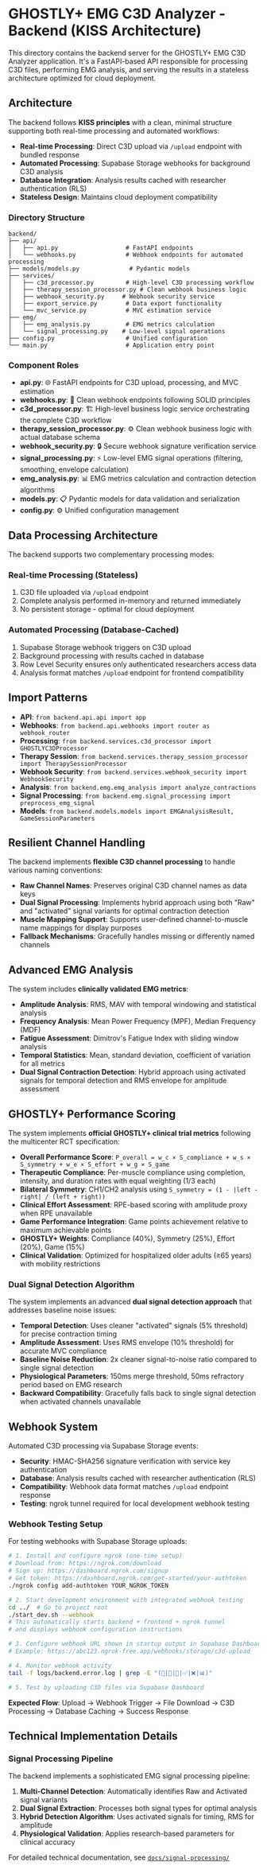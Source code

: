 # GHOSTLY+ EMG C3D Analyzer - Backend (KISS Architecture)

This directory contains the backend server for the GHOSTLY+ EMG C3D Analyzer application. It's a FastAPI-based API responsible for processing C3D files, performing EMG analysis, and serving the results in a stateless architecture optimized for cloud deployment.

## Architecture

The backend follows **KISS principles** with a clean, minimal structure supporting both real-time processing and automated workflows:

- **Real-time Processing**: Direct C3D upload via `/upload` endpoint with bundled response
- **Automated Processing**: Supabase Storage webhooks for background C3D analysis
- **Database Integration**: Analysis results cached with researcher authentication (RLS)
- **Stateless Design**: Maintains cloud deployment compatibility

### Directory Structure

```
backend/
├── api/
│   ├── api.py                   # FastAPI endpoints
│   └── webhooks.py              # Webhook endpoints for automated processing
├── models/models.py              # Pydantic models
├── services/
│   ├── c3d_processor.py         # High-level C3D processing workflow
│   ├── therapy_session_processor.py # Clean webhook business logic
│   ├── webhook_security.py     # Webhook security service
│   ├── export_service.py        # Data export functionality
│   └── mvc_service.py           # MVC estimation service
├── emg/
│   ├── emg_analysis.py          # EMG metrics calculation
│   └── signal_processing.py    # Low-level signal operations
├── config.py                    # Unified configuration
└── main.py                      # Application entry point
```

### Component Roles

- **api.py**: 🌐 FastAPI endpoints for C3D upload, processing, and MVC estimation
- **webhooks.py**: 🔗 Clean webhook endpoints following SOLID principles
- **c3d_processor.py**: 🏗️ High-level business logic service orchestrating the complete C3D workflow
- **therapy_session_processor.py**: ⚙️ Clean webhook business logic with actual database schema
- **webhook_security.py**: 🔒 Secure webhook signature verification service
- **signal_processing.py**: ⚡ Low-level EMG signal operations (filtering, smoothing, envelope calculation)
- **emg_analysis.py**: 📊 EMG metrics calculation and contraction detection algorithms
- **models.py**: 📋 Pydantic models for data validation and serialization
- **config.py**: ⚙️ Unified configuration management

## Data Processing Architecture

The backend supports two complementary processing modes:

### Real-time Processing (Stateless)
1. C3D file uploaded via `/upload` endpoint
2. Complete analysis performed in-memory and returned immediately
3. No persistent storage - optimal for cloud deployment

### Automated Processing (Database-Cached)
1. Supabase Storage webhook triggers on C3D upload
2. Background processing with results cached in database
3. Row Level Security ensures only authenticated researchers access data
4. Analysis format matches `/upload` endpoint for frontend compatibility

## Import Patterns
- **API**: `from backend.api.api import app`
- **Webhooks**: `from backend.api.webhooks import router as webhook_router`
- **Processing**: `from backend.services.c3d_processor import GHOSTLYC3DProcessor`
- **Therapy Session**: `from backend.services.therapy_session_processor import TherapySessionProcessor`
- **Webhook Security**: `from backend.services.webhook_security import WebhookSecurity`
- **Analysis**: `from backend.emg.emg_analysis import analyze_contractions`
- **Signal Processing**: `from backend.emg.signal_processing import preprocess_emg_signal`
- **Models**: `from backend.models.models import EMGAnalysisResult, GameSessionParameters`

## Resilient Channel Handling

The backend implements **flexible C3D channel processing** to handle various naming conventions:

- **Raw Channel Names**: Preserves original C3D channel names as data keys
- **Dual Signal Processing**: Implements hybrid approach using both "Raw" and "activated" signal variants for optimal contraction detection
- **Muscle Mapping Support**: Supports user-defined channel-to-muscle name mappings for display purposes
- **Fallback Mechanisms**: Gracefully handles missing or differently named channels

## Advanced EMG Analysis

The system includes **clinically validated EMG metrics**:

- **Amplitude Analysis**: RMS, MAV with temporal windowing and statistical analysis
- **Frequency Analysis**: Mean Power Frequency (MPF), Median Frequency (MDF)
- **Fatigue Assessment**: Dimitrov's Fatigue Index with sliding window analysis
- **Temporal Statistics**: Mean, standard deviation, coefficient of variation for all metrics
- **Dual Signal Contraction Detection**: Hybrid approach using activated signals for temporal detection and RMS envelope for amplitude assessment

## GHOSTLY+ Performance Scoring

The system implements **official GHOSTLY+ clinical trial metrics** following the multicenter RCT specification:

- **Overall Performance Score**: `P_overall = w_c × S_compliance + w_s × S_symmetry + w_e × S_effort + w_g × S_game`
- **Therapeutic Compliance**: Per-muscle compliance using completion, intensity, and duration rates with equal weighting (1/3 each)
- **Bilateral Symmetry**: CH1/CH2 analysis using `S_symmetry = (1 - |left - right| / (left + right))`
- **Clinical Effort Assessment**: RPE-based scoring with amplitude proxy when RPE unavailable
- **Game Performance Integration**: Game points achievement relative to maximum achievable points
- **GHOSTLY+ Weights**: Compliance (40%), Symmetry (25%), Effort (20%), Game (15%)
- **Clinical Validation**: Optimized for hospitalized older adults (≥65 years) with mobility restrictions

### Dual Signal Detection Algorithm

The system implements an advanced **dual signal detection approach** that addresses baseline noise issues:

- **Temporal Detection**: Uses cleaner "activated" signals (5% threshold) for precise contraction timing
- **Amplitude Assessment**: Uses RMS envelope (10% threshold) for accurate MVC compliance
- **Baseline Noise Reduction**: 2x cleaner signal-to-noise ratio compared to single signal detection
- **Physiological Parameters**: 150ms merge threshold, 50ms refractory period based on EMG research
- **Backward Compatibility**: Gracefully falls back to single signal detection when activated channels unavailable

## Webhook System

Automated C3D processing via Supabase Storage events:
- **Security**: HMAC-SHA256 signature verification with service key authentication
- **Database**: Analysis results cached with researcher authentication (RLS)
- **Compatibility**: Webhook data format matches `/upload` endpoint response
- **Testing**: ngrok tunnel required for local development webhook testing

### Webhook Testing Setup

For testing webhooks with Supabase Storage uploads:

```bash
# 1. Install and configure ngrok (one-time setup)
# Download from: https://ngrok.com/download
# Sign up: https://dashboard.ngrok.com/signup
# Get token: https://dashboard.ngrok.com/get-started/your-authtoken
./ngrok config add-authtoken YOUR_NGROK_TOKEN

# 2. Start development environment with integrated webhook testing
cd ../  # Go to project root
./start_dev.sh --webhook
# This automatically starts backend + frontend + ngrok tunnel
# and displays webhook configuration instructions

# 3. Configure webhook URL shown in startup output in Supabase Dashboard
# Example: https://abc123.ngrok-free.app/webhooks/storage/c3d-upload

# 4. Monitor webhook activity
tail -f logs/backend.error.log | grep -E "(🚀|📁|🔄|✅|❌|📊)"

# 5. Test by uploading C3D files via Supabase Dashboard
```

**Expected Flow**: Upload → Webhook Trigger → File Download → C3D Processing → Database Caching → Success Response

## Technical Implementation Details

### Signal Processing Pipeline

The backend implements a sophisticated EMG signal processing pipeline:

1. **Multi-Channel Detection**: Automatically identifies Raw and Activated signal variants
2. **Dual Signal Extraction**: Processes both signal types for optimal analysis
3. **Hybrid Detection Algorithm**: Uses activated signals for timing, RMS for amplitude
4. **Physiological Validation**: Applies research-based parameters for clinical accuracy

For detailed technical documentation, see [`docs/signal-processing/`](../docs/signal-processing/) 